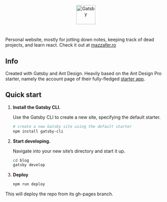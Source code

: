<p align="center">
  <a href="https://www.gatsbyjs.org">
    <img alt="Gatsby" src="https://www.gatsbyjs.org/monogram.svg" width="60" />
  </a>
</p>
<h1 align="center">
</h1>

Personal website, mostly for jotting down notes, keeping track of dead projects, and learn react. 
Check it out at [mazzafer.ro](https://mazzafer.ro)
 
## Info

Created with Gatsby and Ant Design. Heavily based on the Ant Design Pro starter, namely the account
page of their fully-fledged [starter app](https://github.com/ant-design/ant-design-pro).

## Quick start

1.  **Install the Gatsby CLI.**

    Use the Gatsby CLI to create a new site, specifying the default starter.

    ```sh
    # create a new Gatsby site using the default starter
    npm install gatsby-cli
    ```

2.  **Start developing.**

    Navigate into your new site’s directory and start it up.

    ```sh
    cd blog
    gatsby develop
    ```

4.  **Deploy**

    ```sh
    npm run deploy
    ```

This will deploy the repo from its gh-pages branch.


